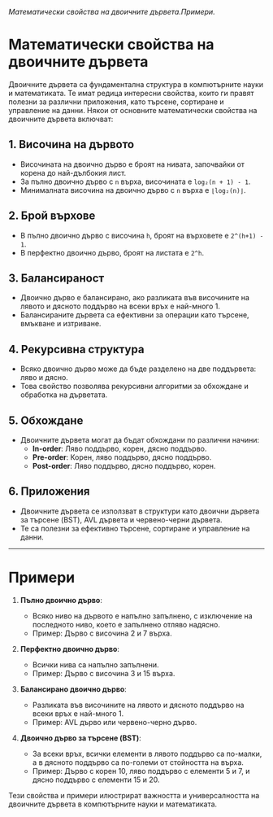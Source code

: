 _Математически свойства на двоичните дървета.Примери._

# Математически свойства на двоичните дървета

Двоичните дървета са фундаментална структура в компютърните науки и математиката. Те имат редица интересни свойства, които ги правят полезни за различни приложения, като търсене, сортиране и управление на данни. Някои от основните математически свойства на двоичните дървета включват:

## 1. **Височина на дървото**
   - Височината на двоично дърво е броят на нивата, започвайки от корена до най-дълбокия лист.
   - За пълно двоично дърво с `n` върха, височината е `log₂(n + 1) - 1`.
   - Минималната височина на двоично дърво с `n` върха е `⌊log₂(n)⌋`.

## 2. **Брой върхове**
   - В пълно двоично дърво с височина `h`, броят на върховете е `2^(h+1) - 1`.
   - В перфектно двоично дърво, броят на листата е `2^h`.

## 3. **Балансираност**
   - Двоично дърво е балансирано, ако разликата във височините на лявото и дясното поддърво на всеки връх е най-много 1.
   - Балансираните дървета са ефективни за операции като търсене, вмъкване и изтриване.

## 4. **Рекурсивна структура**
   - Всяко двоично дърво може да бъде разделено на две поддървета: ляво и дясно.
   - Това свойство позволява рекурсивни алгоритми за обхождане и обработка на дърветата.

## 5. **Обхождане**
   - Двоичните дървета могат да бъдат обхождани по различни начини:
     - **In-order**: Ляво поддърво, корен, дясно поддърво.
     - **Pre-order**: Корен, ляво поддърво, дясно поддърво.
     - **Post-order**: Ляво поддърво, дясно поддърво, корен.

## 6. **Приложения**
   - Двоичните дървета се използват в структури като двоични дървета за търсене (BST), AVL дървета и червено-черни дървета.
   - Те са полезни за ефективно търсене, сортиране и управление на данни.

---

# Примери

1. **Пълно двоично дърво**:
   - Всяко ниво на дървото е напълно запълнено, с изключение на последното ниво, което е запълнено отляво надясно.
   - Пример: Дърво с височина 2 и 7 върха.

2. **Перфектно двоично дърво**:
   - Всички нива са напълно запълнени.
   - Пример: Дърво с височина 3 и 15 върха.

3. **Балансирано двоично дърво**:
   - Разликата във височините на лявото и дясното поддърво на всеки връх е най-много 1.
   - Пример: AVL дърво или червено-черно дърво.

4. **Двоично дърво за търсене (BST)**:
   - За всеки връх, всички елементи в лявото поддърво са по-малки, а в дясното поддърво са по-големи от стойността на върха.
   - Пример: Дърво с корен 10, ляво поддърво с елементи 5 и 7, и дясно поддърво с елементи 15 и 20.

Тези свойства и примери илюстрират важността и универсалността на двоичните дървета в компютърните науки и математиката.
